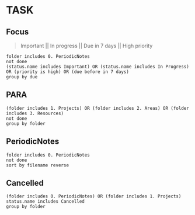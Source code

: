 # TASK

## Focus
> Important || In progress || Due in 7 days || High priority
```tasks
folder includes 0. PeriodicNotes
not done
(status.name includes Important) OR (status.name includes In Progress) OR (priority is high) OR (due before in 7 days)
group by due
```

## PARA
```tasks
(folder includes 1. Projects) OR (folder includes 2. Areas) OR (folder includes 3. Resources)
not done
group by folder
```

## PeriodicNotes
```tasks
folder includes 0. PeriodicNotes
not done
sort by filename reverse
```

## Cancelled
```tasks
(folder includes 0. PeriodicNotes) OR (folder includes 1. Projects)
status.name includes Cancelled
group by folder
```

